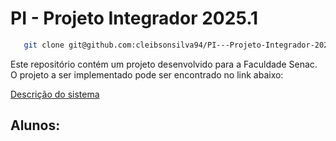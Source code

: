 # PI - Projeto Integrador 2025.1

```bash
   git clone git@github.com:cleibsonsilva94/PI---Projeto-Integrador-2025.1.git
   ```

Este repositório contém um projeto desenvolvido para a Faculdade Senac. O projeto a ser implementado pode ser encontrado no link abaixo:  

[Descrição do sistema](https://github.com/BarbaraFdeOliveira/SENAC_PI/blob/main/Descri%C3%A7%C3%A3o/Descri%C3%A7%C3%A3o%20do%20sistema.md)  

## Alunos:
